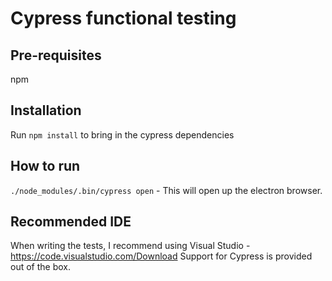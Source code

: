 # Cypress functional testing 

## Pre-requisites
npm

## Installation

Run `npm install` to bring in the cypress dependencies

## How to run

`./node_modules/.bin/cypress open` - This will open up the electron browser.

## Recommended IDE

When writing the tests, I recommend using Visual Studio - https://code.visualstudio.com/Download
Support for Cypress is provided out of the box.